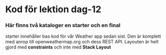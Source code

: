 # Kod för lektion dag-12
### Här finns två kataloger en starter och en final
starter innehåller bas kod för vår Weather app sedan sist. Den är komplett med anrop till openweathermap.org och dess REST API.
Layouten är helt gjord med **constraints** och inte med **Stack Layout**